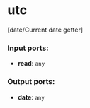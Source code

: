 # utc

[date/Current date getter]

### Input ports:

* __read__: `any`

### Output ports:

* __date__: `any`

